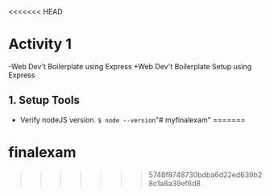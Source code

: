<<<<<<< HEAD
 # Activity 1
-Web Dev't Boilerplate using Express
+Web Dev't Boilerplate Setup using Express
 
 ## 1. Setup Tools
 * Verify nodeJS version. ```$ node --version```"# myfinalexam" 
=======
# finalexam
>>>>>>> 5748f8748730bdba6d22ed639b28c1a8a39ef6d8
